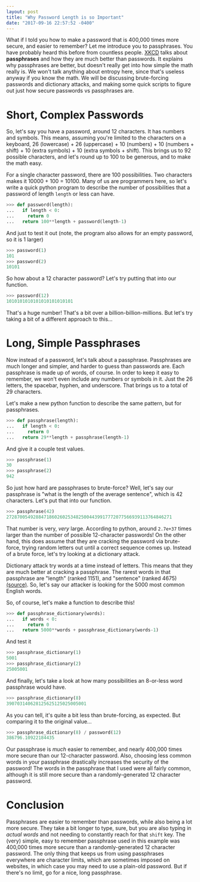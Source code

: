 ```yaml
---
layout: post
title: "Why Password Length is so Important"
date: "2017-09-16 22:57:52 -0400"
---
```

What if I told you how to make a password that is 400,000 times more secure, and easier to remember? Let me introduce you to passphrases. You have probably heard this before from countless people. [XKCD] talks about **passphrases** and how they are much better than passwords. It explains why passphrases are better, but doesn't really get into how simple the math really is. We won't talk anything about entropy here, since that's useless anyway if you know the math. We will be discussing brute-forcing passwords and dictionary attacks, and making some quick scripts to figure out just how secure passwords vs passphrases are.

# Short, Complex Passwords
So, let's say you have a password, around 12 characters. It has numbers and symbols. This means, assuming you're limited to the characters on a keyboard, 26 (lowercase) + 26 (uppercase) + 10 (numbers) + 10 (numbers + shift) + 10 (extra symbols) + 10 (extra symbols + shift). This brings us to 92 possible characters, and let's round up to 100 to be generous, and to make the math easy.

For a single character password, there are 100 possibilities. Two characters makes it 10000 + 100 = 10100. Many of us are programmers here, so let's write a quick python program to describe the number of possibilities that a password of length `length` or less can have.

```py
>>> def password(length):
...   if length < 0:
...     return 0
...   return 100**length + password(length-1)
```

And just to test it out (note, the program also allows for an empty password, so it is 1 larger)

```py
>>> password(1)
101
>>> password(2)
10101
```

So how about a 12 character password? Let's try putting that into our function.

```py
>>> password(12)
1010101010101010101010101
```

That's a huge number! That's a bit over a billion-billion-millions. But let's try taking a bit of a different approach to this...

# Long, Simple Passphrases
Now instead of a password, let's talk about a passphrase. Passphrases are much longer and simpler, and harder to guess than passwords are. Each passphrase is made up of words, of course. In order to keep it easy to remember, we won't even include any numbers or symbols in it. Just the 26 letters, the spacebar, hyphen, and underscore. That brings us to a total of 29 characters.

Let's make a new python function to describe the same pattern, but for passphrases.

```py
>>> def passphrase(length):
...   if length < 0:
...     return 0
...   return 29**length + passphrase(length-1)
```

And give it a couple test values.

```py
>>> passphrase(1)
30
>>> passphrase(2)
942
```

So just how hard are passphrases to brute-force? Well, let's say our passphrase is "what is the length of the average sentence", which is 42 characters. Let's put that into our function.

```py
>>> passphrase(42)
27287005492884718602602534825004439917772077566939113764846271
```

That number is very, *very* large. According to python, around `2.7e+37` times larger than the number of possible 12-character passwords! On the other hand, this does assume that they are cracking the password via brute-force, trying random letters out until a correct sequence comes up. Instead of a brute force, let's try looking at a dictionary attack.

Dictionary attack try words at a time instead of letters. This means that they are much better at cracking a passphrase. The rarest words in that passphrase are "length" (ranked 1151), and "sentence" (ranked 4675)  [(source)](https://github.com/first20hours/google-10000-english/blob/master/google-10000-english-no-swears.txt#L1154). So, let's say our attacker is looking for the 5000 most common English words.

So, of course, let's make a function to describe this!

```py
>>> def passphrase_dictionary(words):
...   if words < 0:
...     return 0
...   return 5000**words + passphrase_dictionary(words-1)
```

And test it

```py
>>> passphrase_dictionary(1)
5001
>>> passphrase_dictionary(2)
25005001
```

And finally, let's take a look at how many possibilities an 8-or-less word passphrase would have.

```py
>>> passphrase_dictionary(8)
390703140628125625125025005001
```

As you can tell, it's quite a bit less than brute-forcing, as expected. But comparing it to the original value...

```py
>>> passphrase_dictionary(8) / password(12)
386796.10922184435
```

Our passphrase is *much* easier to remember, and nearly 400,000 times more secure than our 12-character password. Also, choosing less common words in your passphrase drastically increases the security of the password! The words in the passphrase that I used were all fairly common, although it is still more secure than a randomly-generated 12 character password.

# Conclusion
Passphrases are easier to remember than passwords, while also being a lot more secure. They take a bit longer to type, sure, but you are also typing in *actual words* and not needing to constantly reach for that `shift` key. The (very) simple, easy to remember passphrase used in this example was 400,000 times more secure than a randomly-generated 12 character password. The only thing that keeps us from using passphrases everywhere are character limits, which are sometimes imposed on websites, in which case you may need to use a plain-old password. But if there's no limit, go for a nice, long passphrase.

[XKCD]: https://xkcd.com/936/
